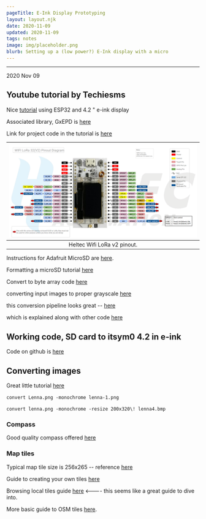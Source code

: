```yaml
---
pageTitle: E-Ink Display Prototyping
layout: layout.njk
date: 2020-11-09
updated: 2020-11-09
tags: notes 
image: img/placeholder.png
blurb: Setting up a (low power?) E-Ink display with a micro
---
```


---

2020 Nov 09

## Youtube tutorial by Techiesms

Nice [tutorial](https://www.youtube.com/watch?v=mySnfyyL4i4) using ESP32 and 4.2 " e-ink display

Associated library, GxEPD is [here](https://github.com/ZinggJM/GxEPD)

Link for project code in the tutorial is [here](https://github.com/techiesms/E-paper-module-using-ESP32)

|[ ![figA2](/img/valedalama/heltec_pinout.png)](/img/valedalama/heltec_pinout.png)|
|:--:|
| Heltec Wifi LoRa v2 pinout. |

Instructions for Adafruit MicroSD are [here](https://www.adafruit.com/product/254).

Formatting a microSD tutorial [here](https://ragnyll.gitlab.io/2018/05/22/format-a-sd-card-to-fat-32linux.html)

Convert to byte array code [here](https://www.briandorey.com/post/bitmap-byte-converter-for-e-ink-display)

converting input images to proper grayscale [here](https://github.com/sqfmi/badgy/tree/master/examples/grayscale)

this conversion pipeline looks great -- [here](https://stackoverflow.com/questions/35797988/converting-images-to-indexed-2-bit-grayscale-bmp)

which is explained along with other code [here](https://github.com/yy502/ePaperDisplay)

## Working code, SD card to itsym0 4.2 in e-ink

Code on github is [here](
https://github.com/edgecollective/eink-map/tree/main/GxEPD_SD_itsym0)

## Converting images

Great little tutorial [here](https://steve.fi/hardware/d1-epaper/)

```
convert Lenna.png -monochrome lenna-1.png
```

```
convert lenna.png -monochrome -resize 200x320\! lenna4.bmp

```
### Compass

Good quality compass offered [here](https://www.amazon.com/gp/product/B07CK8B3R3/ref=ox_sc_saved_title_1?smid=A2LLNHIZM5ZWNT&psc=1)

### Map tiles

Typical map tile size is 256x265 -- reference [here](https://wiki.openstreetmap.org/wiki/Tiles#:~:text=Graphical%20Map%20Tiles,-Map%20tiles%20are&text=512%C3%97512%20pixel%20seems,and%20also%20several%20zoom%20levels.)

Guide to creating your own tiles [here](https://wiki.openstreetmap.org/wiki/Creating_your_own_tiles)

Browsing local tiles guide [here](https://wiki.openstreetmap.org/wiki/OpenLayers_Local_Tiles_Example) <---- this seems like a great guide to dive into.

More basic guide to OSM tiles [here](https://wiki.openstreetmap.org/wiki/Tiles).
